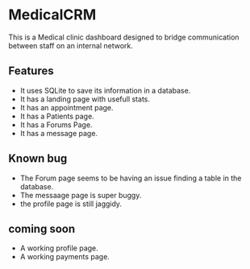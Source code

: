 # MedicalCRM

This is a Medical clinic dashboard designed to bridge communication between staff on an internal network.

## Features

- It uses SQLite to save its information in a database.
- It has a landing page with usefull stats.
- It has an appointment page.
- It has a Patients page.
- It has a Forums Page.
- It has a message page.

## Known bug

- The Forum page seems to be having an issue finding a table in the database.
- The messaage page is super buggy.
- the profile page is still jaggidy.

## coming soon

- A working profile page.
- A working payments page.

